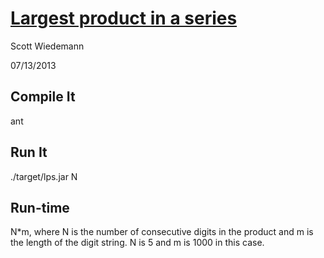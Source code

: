 [Largest product in a series](http://projecteuler.net/problem=8)
====================
Scott Wiedemann

07/13/2013

Compile It
----------
ant


Run It
------
./target/lps.jar N


Run-time
--------
N*m, where N is the number of consecutive digits in the product and m is the length of the digit string.  N is 5 and m is 1000 in this case.
